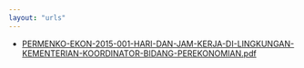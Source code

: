 ```yaml
---
layout: "urls"
---
```

* [PERMENKO-EKON-2015-001-HARI-DAN-JAM-KERJA-DI-LINGKUNGAN-KEMENTERIAN-KOORDINATOR-BIDANG-PEREKONOMIAN.pdf](PERMENKO-EKON-2015-001-HARI-DAN-JAM-KERJA-DI-LINGKUNGAN-KEMENTERIAN-KOORDINATOR-BIDANG-PEREKONOMIAN.pdf)
